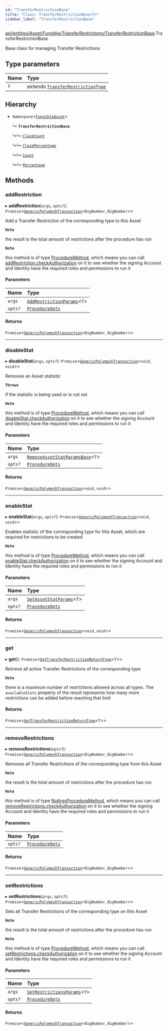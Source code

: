 ```yaml
---
id: "TransferRestrictionBase"
title: "Class: TransferRestrictionBase<T>"
sidebar_label: "TransferRestrictionBase"
---
```


[api/entities/Asset/Fungible/TransferRestrictions/TransferRestrictionBase](../../../../../../../modules/API/Entities/Asset/Fungible/TransferRestrictions/TransferRestrictionBase/TransferRestrictionBase.md).TransferRestrictionBase

Base class for managing Transfer Restrictions

## Type parameters

| Name | Type |
| :------ | :------ |
| `T` | extends [`TransferRestrictionType`](../../../../../../../enums/Types/TransferRestrictionType/TransferRestrictionType.md) |

## Hierarchy

- `Namespace`<[`FungibleAsset`](../../FungibleAsset.md)\>

  ↳ **`TransferRestrictionBase`**

  ↳↳ [`ClaimCount`](../ClaimCount/ClaimCount.md)

  ↳↳ [`ClaimPercentage`](../ClaimPercentage/ClaimPercentage.md)

  ↳↳ [`Count`](../Count/Count.md)

  ↳↳ [`Percentage`](../Percentage/Percentage.md)

## Methods

### addRestriction

▸ **addRestriction**(`args`, `opts?`): `Promise`<[`GenericPolymeshTransaction`](../../../../../../../modules/Types/Types.md#genericpolymeshtransaction)<`BigNumber`, `BigNumber`\>\>

Add a Transfer Restriction of the corresponding type to this Asset

**`Note`**

 the result is the total amount of restrictions after the procedure has run

**`Note`**

 this method is of type [ProcedureMethod](../../../../../../../interfaces/Types/ProcedureMethod/ProcedureMethod.md), which means you can call [addRestriction.checkAuthorization](../../../../../../../interfaces/Types/ProcedureMethod/ProcedureMethod.md#checkauthorization)
  on it to see whether the signing Account and Identity have the required roles and permissions to run it

#### Parameters

| Name | Type |
| :------ | :------ |
| `args` | [`AddRestrictionParams`](../../../../../../../modules/API/Procedures/Types/Types.md#addrestrictionparams)<`T`\> |
| `opts?` | [`ProcedureOpts`](../../../../../../../interfaces/Types/ProcedureOpts/ProcedureOpts.md) |

#### Returns

`Promise`<[`GenericPolymeshTransaction`](../../../../../../../modules/Types/Types.md#genericpolymeshtransaction)<`BigNumber`, `BigNumber`\>\>

___

### disableStat

▸ **disableStat**(`args`, `opts?`): `Promise`<[`GenericPolymeshTransaction`](../../../../../../../modules/Types/Types.md#genericpolymeshtransaction)<`void`, `void`\>\>

Removes an Asset statistic

**`Throws`**

 if the statistic is being used or is not set

**`Note`**

 this method is of type [ProcedureMethod](../../../../../../../interfaces/Types/ProcedureMethod/ProcedureMethod.md), which means you can call [disableStat.checkAuthorization](../../../../../../../interfaces/Types/ProcedureMethod/ProcedureMethod.md#checkauthorization)
  on it to see whether the signing Account and Identity have the required roles and permissions to run it

#### Parameters

| Name | Type |
| :------ | :------ |
| `args` | [`RemoveAssetStatParamsBase`](../../../../../../../modules/API/Entities/Asset/Fungible/TransferRestrictions/TransferRestrictionBase/TransferRestrictionBase.md#removeassetstatparamsbase)<`T`\> |
| `opts?` | [`ProcedureOpts`](../../../../../../../interfaces/Types/ProcedureOpts/ProcedureOpts.md) |

#### Returns

`Promise`<[`GenericPolymeshTransaction`](../../../../../../../modules/Types/Types.md#genericpolymeshtransaction)<`void`, `void`\>\>

___

### enableStat

▸ **enableStat**(`args`, `opts?`): `Promise`<[`GenericPolymeshTransaction`](../../../../../../../modules/Types/Types.md#genericpolymeshtransaction)<`void`, `void`\>\>

Enables statistic of the corresponding type for this Asset, which are required for restrictions to be created

**`Note`**

 this method is of type [ProcedureMethod](../../../../../../../interfaces/Types/ProcedureMethod/ProcedureMethod.md), which means you can call [enableStat.checkAuthorization](../../../../../../../interfaces/Types/ProcedureMethod/ProcedureMethod.md#checkauthorization)
  on it to see whether the signing Account and Identity have the required roles and permissions to run it

#### Parameters

| Name | Type |
| :------ | :------ |
| `args` | [`SetAssetStatParams`](../../../../../../../modules/API/Procedures/Types/Types.md#setassetstatparams)<`T`\> |
| `opts?` | [`ProcedureOpts`](../../../../../../../interfaces/Types/ProcedureOpts/ProcedureOpts.md) |

#### Returns

`Promise`<[`GenericPolymeshTransaction`](../../../../../../../modules/Types/Types.md#genericpolymeshtransaction)<`void`, `void`\>\>

___

### get

▸ **get**(): `Promise`<[`GetTransferRestrictionReturnType`](../../../../../../../modules/API/Procedures/Types/Types.md#gettransferrestrictionreturntype)<`T`\>\>

Retrieve all active Transfer Restrictions of the corresponding type

**`Note`**

 there is a maximum number of restrictions allowed across all types.
  The `availableSlots` property of the result represents how many more restrictions can be added
  before reaching that limit

#### Returns

`Promise`<[`GetTransferRestrictionReturnType`](../../../../../../../modules/API/Procedures/Types/Types.md#gettransferrestrictionreturntype)<`T`\>\>

___

### removeRestrictions

▸ **removeRestrictions**(`opts?`): `Promise`<[`GenericPolymeshTransaction`](../../../../../../../modules/Types/Types.md#genericpolymeshtransaction)<`BigNumber`, `BigNumber`\>\>

Removes all Transfer Restrictions of the corresponding type from this Asset

**`Note`**

 the result is the total amount of restrictions after the procedure has run

**`Note`**

 this method is of type [NoArgsProcedureMethod](../../../../../../../interfaces/Types/NoArgsProcedureMethod/NoArgsProcedureMethod.md), which means you can call [removeRestrictions.checkAuthorization](../../../../../../../interfaces/Types/NoArgsProcedureMethod/NoArgsProcedureMethod.md#checkauthorization)
  on it to see whether the signing Account and Identity have the required roles and permissions to run it

#### Parameters

| Name | Type |
| :------ | :------ |
| `opts?` | [`ProcedureOpts`](../../../../../../../interfaces/Types/ProcedureOpts/ProcedureOpts.md) |

#### Returns

`Promise`<[`GenericPolymeshTransaction`](../../../../../../../modules/Types/Types.md#genericpolymeshtransaction)<`BigNumber`, `BigNumber`\>\>

___

### setRestrictions

▸ **setRestrictions**(`args`, `opts?`): `Promise`<[`GenericPolymeshTransaction`](../../../../../../../modules/Types/Types.md#genericpolymeshtransaction)<`BigNumber`, `BigNumber`\>\>

Sets all Transfer Restrictions of the corresponding type on this Asset

**`Note`**

 the result is the total amount of restrictions after the procedure has run

**`Note`**

 this method is of type [ProcedureMethod](../../../../../../../interfaces/Types/ProcedureMethod/ProcedureMethod.md), which means you can call [setRestrictions.checkAuthorization](../../../../../../../interfaces/Types/ProcedureMethod/ProcedureMethod.md#checkauthorization)
  on it to see whether the signing Account and Identity have the required roles and permissions to run it

#### Parameters

| Name | Type |
| :------ | :------ |
| `args` | [`SetRestrictionsParams`](../../../../../../../modules/API/Procedures/Types/Types.md#setrestrictionsparams)<`T`\> |
| `opts?` | [`ProcedureOpts`](../../../../../../../interfaces/Types/ProcedureOpts/ProcedureOpts.md) |

#### Returns

`Promise`<[`GenericPolymeshTransaction`](../../../../../../../modules/Types/Types.md#genericpolymeshtransaction)<`BigNumber`, `BigNumber`\>\>
